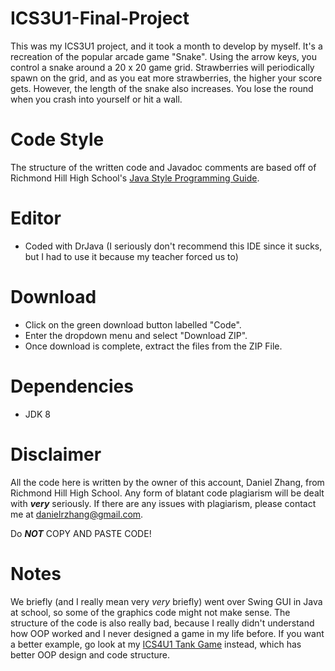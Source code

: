 # ICS3U1-Final-Project

This was my ICS3U1 project, and it took a month to develop by myself. It's a recreation of the popular arcade game "Snake". Using the arrow keys, you control a snake around a 20 x 20 game grid. Strawberries will periodically spawn on the grid, and as you eat more strawberries, the higher your score gets. However, the length of the snake also increases. You lose the round when you crash into yourself or hit a wall. 

# Code Style
The structure of the written code and Javadoc comments are based off of Richmond Hill High School's [Java Style Programming Guide](https://github.com/danielrzhang/ICS4U1-Computer-Science/blob/main/RHHS%20Java%20Style%20Guide.pdf).

# Editor
 - Coded with DrJava (I seriously don't recommend this IDE since it sucks, but I had to use it because my teacher forced us to)
 
# Download
 - Click on the green download button labelled "Code".
 - Enter the dropdown menu and select "Download ZIP".
 - Once download is complete, extract the files from the ZIP File.

# Dependencies
 - JDK 8
 
# Disclaimer

All the code here is written by the owner of this account, Daniel Zhang, from Richmond Hill High School. Any form of blatant code plagiarism will be dealt with **_very_** seriously. If there are any issues with plagiarism, please contact me at danielrzhang@gmail.com.

Do **_NOT_** COPY AND PASTE CODE!

# Notes
We briefly (and I really mean very *very* briefly) went over Swing GUI in Java at school, so some of the graphics code might not make sense. The structure of the code is also really bad, because I really didn't understand how OOP worked and I never designed a game in my life before. If you want a better example, go look at my [ICS4U1 Tank Game](https://github.com/danielrzhang/ICS4U1-Final-Project) instead, which has better OOP design and code structure.

